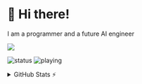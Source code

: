 # 👋 Hi there!

I am a programmer and a future AI engineer

<img src="https://skillicons.dev/icons?i=nim,html,css,python,pytorch,js,c,cs,java" />

![status](https://api.statusbadges.me/badge/status/825803913462284328)
![playing](https://api.statusbadges.me/badge/playing/825803913462284328)

<details>
  <summary>GitHub Stats ⚡</summary>
  
  <a href="#">![Github stats](https://github-readme-stats.vercel.app/api?username=xytrux&theme=blueberry&count_private=true&hide_border=true&line_height=20)</a>
  <a href="#">![Top Langs](https://github-readme-stats.vercel.app/api/top-langs/?username=xytrux&layout=compact&theme=blueberry&count_private=true&hide_border=true&hide=batchfile)</a>
</details>
